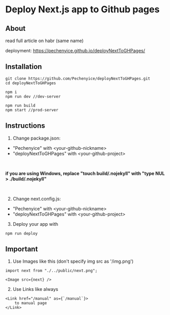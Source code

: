 # Deploy Next.js app to Github pages

## About

read full article on habr (same name)

deployment: https://pechenyice.github.io/deployNextToGHPages/

## Installation

```
git clone https://github.com/Pechenyice/deployNextToGHPages.git
cd deployNextToGHPages

npm i
npm run dev //dev-server

npm run build
npm start //prod-server
```

## Instructions

1. Change package.json:

- "Pechenyice" with \<your-github-nickname\>
- "deployNextToGHPages" with \<your-github-project\>

<br/>

**if you are using Windows, replace "touch build/.nojekyll" with "type NUL > ./build/.nojekyll"**

<br/>

2. Change next.config.js:

- "Pechenyice" with \<your-github-nickname\>
- "deployNextToGHPages" with \<your-github-project\>

3. Deploy your app with

```
npm run deploy
```

## Important

1. Use Images like this (don't specify img src as '/img.png')

```
import next from "./../public/next.png";

<Image src={next} />
```

2. Use Links like always

```
<Link href="/manual" as={`/manual`}>
    to manual page
</Link>
```
